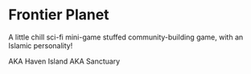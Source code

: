 # Frontier Planet

A little chill sci-fi mini-game stuffed community-building game, with an Islamic personality!

AKA Haven Island AKA Sanctuary
